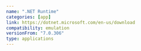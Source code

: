 ```yaml
---
name: ".NET Runtime"
categories: [app]
link: https://dotnet.microsoft.com/en-us/download
compatibility: emulation
versionFrom: "7.0.306"
type: applications
---
```


